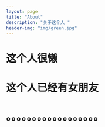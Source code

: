```yaml
---
layout: page
title: "About"
description: "关于这个人 " 
header-img: "img/green.jpg"
---
```


# 这个人很懒

# 这个人已经有女朋友

# 。。。。。。。。。。。。。。。。。。


